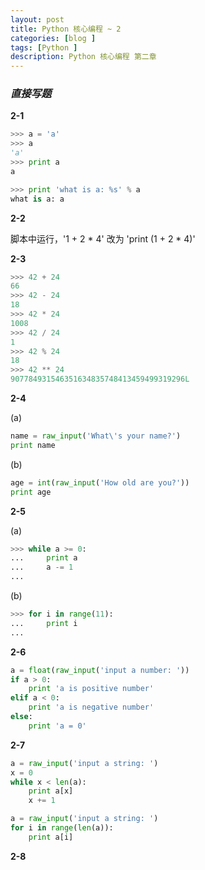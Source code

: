 ```yaml
---
layout: post
title: Python 核心编程 ~ 2
categories: [blog ]
tags: [Python ]
description: Python 核心编程 第二章
---
```


### *直接写题*  

**2-1**

```python
>>> a = 'a'
>>> a
'a'
>>> print a
a

>>> print 'what is a: %s' % a
what is a: a
```

**2-2**

脚本中运行，'1 + 2 * 4' 改为 'print (1 + 2 * 4)'  

**2-3**

```python
>>> 42 + 24
66
>>> 42 - 24
18
>>> 42 * 24
1008
>>> 42 / 24
1
>>> 42 % 24
18
>>> 42 ** 24
907784931546351634835748413459499319296L
```

**2-4**

(a) 
 
```python
name = raw_input('What\'s your name?')
print name
```
(b)
  
```python
age = int(raw_input('How old are you?'))
print age
```

**2-5**

(a)

```python
>>> while a >= 0:
...     print a
...     a -= 1
... 
```
(b)  

```python
>>> for i in range(11):
...     print i
... 
```

**2-6**

```python
a = float(raw_input('input a number: '))
if a > 0:
    print 'a is positive number'
elif a < 0:
    print 'a is negative number'
else:
    print 'a = 0'
```

**2-7**

```python
a = raw_input('input a string: ')
x = 0
while x < len(a):
    print a[x]
    x += 1
```

```python
a = raw_input('input a string: ')
for i in range(len(a)):
    print a[i]
```

**2-8**

